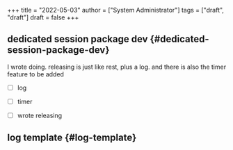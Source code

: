 +++
title = "2022-05-03"
author = ["System Administrator"]
tags = ["draft", "draft"]
draft = false
+++

## dedicated session package dev {#dedicated-session-package-dev}

I wrote doing. releasing is just like rest, plus a log.
and there is also the timer feature to be added

-   [ ] log
-   [ ] timer
-   [ ] wrote releasing


## log template {#log-template}
